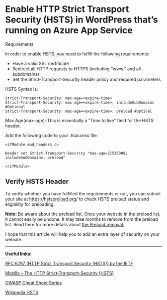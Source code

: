 
Enable HTTP Strict Transport Security (HSTS) in WordPress that’s running on Azure App Service
===
Requirements

In order to enable HSTS, you need to fulfill the following requirements:
- Have a valid SSL certificate
- Redirect all HTTP requests to HTTPS (including “www<span>.</span>” and all subdomains)
- Set the Strict-Transport-Security header policy and required parameters

HSTS Syntax is:
```
Strict-Transport-Security: max-age=<expire-time>
Strict-Transport-Security: max-age=<expire-time>; includeSubDomains #Optional
Strict-Transport-Security: max-age=<expire-time>; preload #Optinal

```

Max Age(max-age): This is essentially a "Time to live" field for the HSTS header.


Add the following code to your .htaccess file.
```
<ifModule mod_headers.c>

Header set Strict-Transport-Security "max-age=31536000; includeSubDomains; preload"  

</ifModule>
````

 
Verify HSTS Header
--
To verify whether you have fulfilled the requirements or not, you can submit your site at https://hstspreload.org/ to check HSTS preload status and eligibility for preloading.

**Note:** Be aware about the preload list. Once your website in the preload list, it cannot easily be undone. It may take months to remove from the preload list. Read here for more details about [the Preload removal.](https://hstspreload.org/#removal)


I hope that this article will help you to add an extra layer of security on your website.

---
**Useful links:**

[RFC 6797 (HTTP Strict Transport Security (HSTS)) by the IETF](https://datatracker.ietf.org/doc/html/rfc6797)

[Mozilla – The HTTP Strict-Transport-Security (HSTS)](https://developer.mozilla.org/en-US/docs/Web/HTTP/Headers/Strict-Transport-Security)

[OWASP Cheat Sheet Series](https://cheatsheetseries.owasp.org/cheatsheets/HTTP_Strict_Transport_Security_Cheat_Sheet.html)

[Wikipedia HSTS](https://en.wikipedia.org/wiki/HTTP_Strict_Transport_Security)




